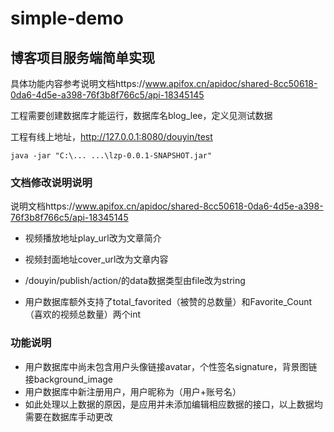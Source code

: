 # simple-demo

## 博客项目服务端简单实现

具体功能内容参考说明文档https://www.apifox.cn/apidoc/shared-8cc50618-0da6-4d5e-a398-76f3b8f766c5/api-18345145

工程需要创建数据库才能运行，数据库名blog_lee，定义见测试数据

工程有线上地址，http://127.0.0.1:8080/douyin/test

```shell
java -jar "C:\... ...\lzp-0.0.1-SNAPSHOT.jar"
```

### 文档修改说明说明
说明文档https://www.apifox.cn/apidoc/shared-8cc50618-0da6-4d5e-a398-76f3b8f766c5/api-18345145

* 视频播放地址play_url改为文章简介
* 视频封面地址cover_url改为文章内容
* /douyin/publish/action/的data数据类型由file改为string

* 用户数据库额外支持了total_favorited（被赞的总数量）和Favorite_Count（喜欢的视频总数量）两个int

### 功能说明


* 用户数据库中尚未包含用户头像链接avatar，个性签名signature，背景图链接background_image
* 用户数据库中新注册用户，用户昵称为（用户+账号名）
* 如此处理以上数据的原因，是应用并未添加编辑相应数据的接口，以上数据均需要在数据库手动更改
